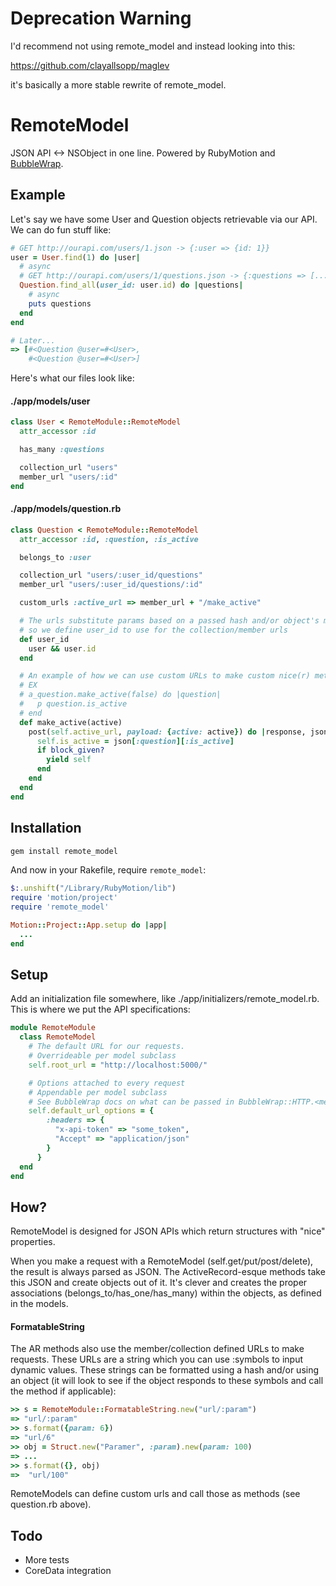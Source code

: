 # Deprecation Warning

I'd recommend not using remote_model and instead looking into this: 

https://github.com/clayallsopp/maglev 

it's basically a more stable rewrite of remote_model.


# RemoteModel


JSON API <-> NSObject in one line. Powered by RubyMotion and [BubbleWrap](https://github.com/mattetti/BubbleWrap/).

## Example

Let's say we have some User and Question objects retrievable via our API. We can do fun stuff like:

```ruby
# GET http://ourapi.com/users/1.json -> {:user => {id: 1}}
user = User.find(1) do |user|
  # async
  # GET http://ourapi.com/users/1/questions.json -> {:questions => [...]}
  Question.find_all(user_id: user.id) do |questions|
    # async
    puts questions
  end
end

# Later...
=> [#<Question @user=#<User>, 
    #<Question @user=#<User>]
```

Here's what our files look like:

#### ./app/models/user
```ruby
class User < RemoteModule::RemoteModel
  attr_accessor :id

  has_many :questions

  collection_url "users"
  member_url "users/:id"
end
```

#### ./app/models/question.rb
```ruby
class Question < RemoteModule::RemoteModel
  attr_accessor :id, :question, :is_active

  belongs_to :user

  collection_url "users/:user_id/questions"
  member_url "users/:user_id/questions/:id"

  custom_urls :active_url => member_url + "/make_active"

  # The urls substitute params based on a passed hash and/or object's methods,
  # so we define user_id to use for the collection/member urls
  def user_id
    user && user.id
  end

  # An example of how we can use custom URLs to make custom nice(r) methods
  # EX
  # a_question.make_active(false) do |question|
  #   p question.is_active
  # end
  def make_active(active)
    post(self.active_url, payload: {active: active}) do |response, json|
      self.is_active = json[:question][:is_active]
      if block_given?
        yield self
      end
    end
  end
end
```

## Installation

```ruby
gem install remote_model
```

And now in your Rakefile, require `remote_model`:

```ruby
$:.unshift("/Library/RubyMotion/lib")
require 'motion/project'
require 'remote_model'

Motion::Project::App.setup do |app|
  ...
end
```

## Setup

Add an initialization file somewhere, like ./app/initializers/remote_model.rb. This is where we put the API specifications:

```ruby
module RemoteModule
  class RemoteModel
    # The default URL for our requests.
    # Overrideable per model subclass
    self.root_url = "http://localhost:5000/"

    # Options attached to every request
    # Appendable per model subclass
    # See BubbleWrap docs on what can be passed in BubbleWrap::HTTP.<method>(url, options)
    self.default_url_options = {
        :headers => {
          "x-api-token" => "some_token",
          "Accept" => "application/json"
        }
      }
  end
end
```

## How?

RemoteModel is designed for JSON APIs which return structures with "nice" properties.

When you make a request with a RemoteModel (self.get/put/post/delete), the result is always parsed as JSON. The ActiveRecord-esque methods take this JSON and create objects out of it. It's clever and creates the proper associations (belongs_to/has_one/has_many) within the objects, as defined in the models.

#### FormatableString

The AR methods also use the member/collection defined URLs to make requests. These URLs are a string which you can use :symbols to input dynamic values. These strings can be formatted using a hash and/or using an object (it will look to see if the object responds to these symbols and call the method if applicable):

```ruby
>> s = RemoteModule::FormatableString.new("url/:param")
=> "url/:param"
>> s.format({param: 6})
=> "url/6"
>> obj = Struct.new("Paramer", :param).new(param: 100)
=> ...
>> s.format({}, obj)
=>  "url/100"
```

RemoteModels can define custom urls and call those as methods (see question.rb above).

## Todo

- More tests
- CoreData integration
